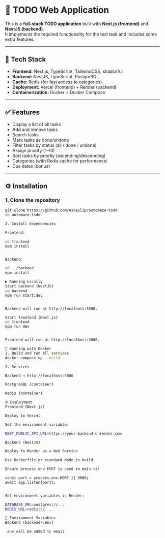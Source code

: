 # 📝 TODO Web Application

This is a **full-stack TODO application** built with **Next.js (frontend)** and **NestJS (backend)**.  
It implements the required functionality for the test task and includes some extra features.

---

## 🚀 Tech Stack
- **Frontend:** Next.js, TypeScript, TailwindCSS, shadcn/ui
- **Backend:** NestJS, TypeScript, PostgreSQL
- **Cache:** Redis (for fast access to categories)
- **Deployment:** Vercel (frontend) + Render (backend)
- **Containerization:** Docker + Docker Compose

---

## ✅ Features
- Display a list of all tasks
- Add and remove tasks
- Search tasks
- Mark tasks as done/undone
- Filter tasks by status (all / done / undone)
- Assign priority (1–10)
- Sort tasks by priority (ascending/descending)
- Categories (with Redis cache for performance)
- Due dates (bonus)

---

## ⚙️ Installation

### 1. Clone the repository
```bash
git clone https://github.com/AskaSlip/automaze-todo
cd automaze-todo

2. Install dependencies

Frontend:

cd frontend
npm install


Backend:

cd ../backend
npm install

▶️ Running Locally
Start backend (NestJS)
cd backend
npm run start:dev


Backend will run at http://localhost:5000.

Start frontend (Next.js)
cd frontend
npm run dev


Frontend will run at http://localhost:3000.

🐳 Running with Docker
1. Build and run all services
docker-compose up --build

2. Services

Backend → http://localhost:5000

PostgreSQL (container)

Redis (container)

🌐 Deployment
Frontend (Next.js)

Deploy to Vercel

Set the environment variable:

NEXT_PUBLIC_API_URL=https://your-backend.onrender.com

Backend (NestJS)

Deploy to Render as a Web Service

Use Dockerfile or standard Node.js build

Ensure process.env.PORT is used in main.ts:

const port = process.env.PORT || 5000;
await app.listen(port);


Set environment variables in Render:

DATABASE_URL=postgres://...
REDIS_URL=redis://...

🔑 Environment Variables
Backend (backend/.env)

.env will be added to email
